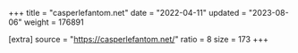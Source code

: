 +++
title = "casperlefantom.net"
date = "2022-04-11"
updated = "2023-08-06"
weight = 176891

[extra]
source = "https://casperlefantom.net/"
ratio = 8
size = 173
+++
